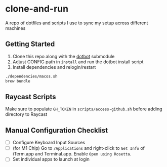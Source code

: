 # clone-and-run
A repo of dotfiles and scripts I use to sync my setup across different machines

## Getting Started
1. Clone this repo along with the [dotbot](https://github.com/anishathalye/dotbot/tree/master) submodule
2. Adjust CONFIG path in `install` and run the dotbot install script
3. Install dependencies and relogin/restart

```bash
./dependencies/macos.sh
brew bundle
```

## Raycast Scripts
Make sure to populate `GH_TOKEN` in `scripts/access-github.sh` before adding directory to Raycast

## Manual Configuration Checklist
- [ ] Configure Keyboard Input Sources
- [ ] (for M1 Chip) Go to `/Applications` and right-click to `Get Info` of iTerm.app and Terminal.app. Enable `Open using Rosetta`.
- [ ] Set individual apps to launch at login